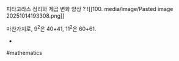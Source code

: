 피타고라스 정리와 제곱 변화 양상
?
![[100. media/image/Pasted image 20251014193308.png]]

마찬가지로, $9^2$은 40+41, $11^2$은 60+61.
<!--SR:!2025-10-25,8,250-->
-
#mathematics